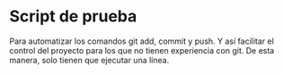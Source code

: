 # Script de prueba

Para automatizar los comandos git add, commit y push. Y así facilitar el control del proyecto para los que no tienen experiencia con git. De esta manera, solo tienen que ejecutar una línea.
